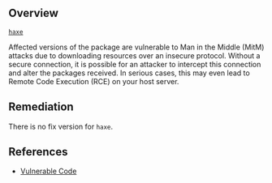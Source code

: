 ## Overview
[`haxe`](https://www.npmjs.com/package/haxe)

Affected versions of the package are vulnerable to Man in the Middle (MitM) attacks due to downloading resources over an insecure protocol. Without a secure connection, it is possible for an attacker to intercept this connection and alter the packages received. In serious cases, this may even lead to Remote Code Execution (RCE) on your host server.

## Remediation
There is no fix version for `haxe`.

## References
- [Vulnerable Code](https://github.com/HaxeFoundation/npm-haxe/blob/master/lib/haxe-url.js#L10)
